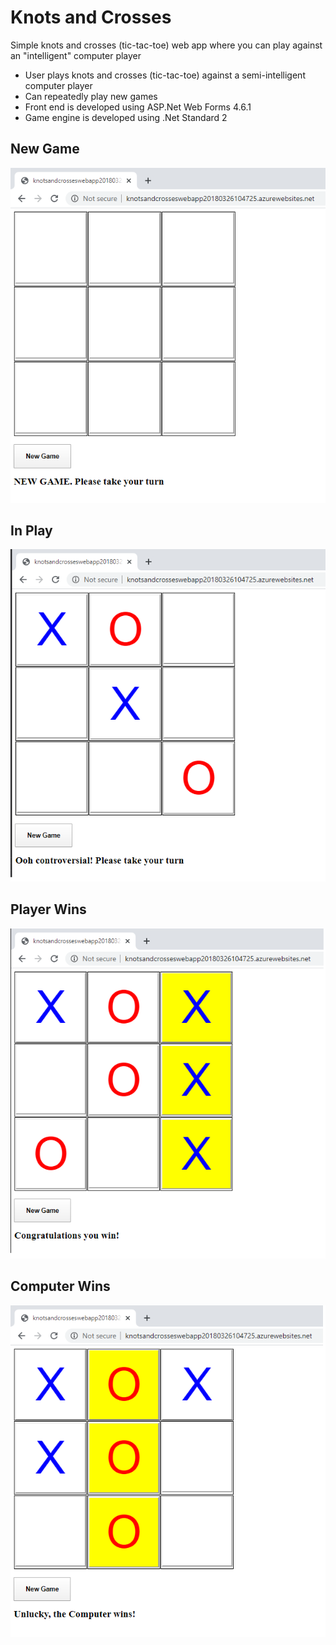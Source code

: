 # Knots and Crosses
Simple knots and crosses (tic-tac-toe) web app where you can play against an "intelligent" computer player

* User plays knots and crosses (tic-tac-toe) against a semi-intelligent computer player
* Can repeatedly play new games
* Front end is developed using ASP.Net Web Forms 4.6.1
* Game engine is developed using .Net Standard 2

## New Game

![](Images/NewGame.png)

## In Play

![](Images/InPlay.png)

## Player Wins

![](Images/PlayerWins.png)

## Computer Wins

![](Images/ComputerWins.png)

